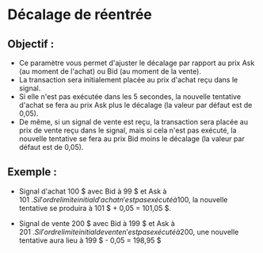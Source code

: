 # **Décalage de réentrée**

## Objectif : 

- Ce paramètre vous permet d'ajuster le décalage par rapport au prix Ask (au moment de l'achat) ou Bid (au moment de la vente). 
- La transaction sera initialement placée au prix d'achat reçu dans le signal. 
- Si elle n'est pas exécutée dans les 5 secondes, la nouvelle tentative d'achat se fera au prix Ask plus le décalage (la valeur par défaut est de 0,05). 
- De même, si un signal de vente est reçu, la transaction sera placée au prix de vente reçu dans le signal, mais si cela n'est pas exécuté, la nouvelle tentative se fera au prix Bid moins le décalage (la valeur par défaut est de 0,05). 

## Exemple :

- Signal d'achat 100 $ avec Bid à 99 $ et Ask à 101 $. Si l'ordre limite initial d'achat n'est pas exécuté à 100 $, la nouvelle tentative se produira à 101 $ + 0,05 = 101,05 $. 

- Signal de vente 200 $ avec Bid à 199 $ et Ask à 201 $. Si l'ordre limite initial de vente n'est pas exécuté à 200 $, une nouvelle tentative aura lieu à 199 $ - 0,05 = 198,95 $

